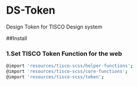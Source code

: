 # DS-Token
Design Token for TISCO Design system

##Install
### 1.Set TISCO Token Function for the web
``` Bash
@import 'resources/tisco-scss/helper-functions';
@import 'resources/tisco-scss/core-functions';
@import 'resources/tisco-scss/token';
```
